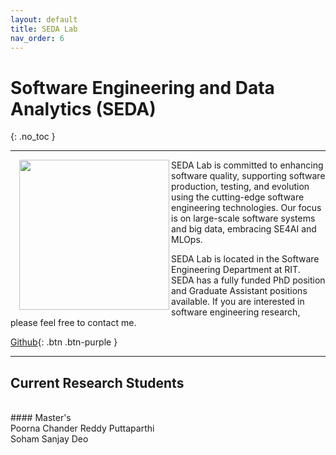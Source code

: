 ```yaml
---
layout: default
title: SEDA Lab
nav_order: 6
---
```


# Software Engineering and Data Analytics (SEDA)
{: .no_toc }

----


<img src="{{site.baseurl}}/assets/images/logo.pic.jpg" width="240" align="left" style=" float: left; margin-left: 1em; ">
SEDA Lab is committed to enhancing software quality, supporting software production, testing, and evolution using the cutting-edge software engineering technologies. Our focus is on large-scale software systems and big data, embracing SE4AI and MLOps.

SEDA Lab is located in the Software Engineering Department at RIT. SEDA has a fully funded PhD position and Graduate Assistant positions available. If you are interested in software engineering research, please feel free to contact me.

[Github](https://github.com/SEDA-RIT){: .btn .btn-purple }

---

## Current Research Students

<br>
#### Master's 

<br>
Poorna Chander Reddy Puttaparthi <br>
Soham Sanjay Deo